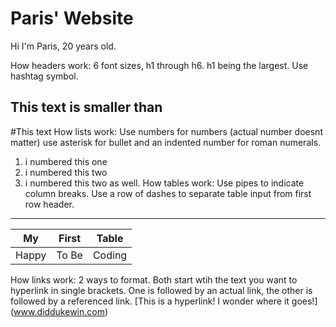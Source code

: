 # Paris' Website

Hi I'm Paris, 20 years old.


How headers work: 6 font sizes, h1 through h6. h1 being the largest. Use hashtag symbol.
## This text is smaller than
#This text
How lists work: Use numbers for numbers (actual number doesnt matter) use asterisk for bullet and an indented number for roman numerals.
1. i numbered this one
2. i numbered this two
2. i numbered this two as well.
How tables work: Use pipes to indicate column breaks. Use a row of dashes to separate table input from first row header.
---
 My | First | Table 
 --- | --- | --- 
  Happy | To Be | Coding

How links work: 2 ways to format. Both start wtih the text you want to hyperlink in single brackets. One is followed by an actual link,
the other is followed by a referenced link.
[This is a hyperlink! I wonder where it goes!] (www.diddukewin.com)
